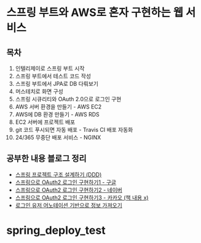 # 스프링 부트와 AWS로 혼자 구현하는 웹 서비스

## 목차
1. 인텔리제이로 스프링 부트 시작
2. 스프링 부트에서 테스트 코드 작성
3. 스프링 부트에서 JPA로 DB 다뤄보기
4. 머스테치로 화면 구성
5. 스프링 시큐리티와 OAuth 2.0으로 로그인 구현
6. AWS 서버 환경을 만들기 - AWS EC2 
7. AWS에 DB 환경 만들기 - AWS RDS  
8. EC2 서버에 프로젝트 배포 
9. git 코드 푸시되면 자동 배포 - Travis CI 배포 자동화
10. 24/365 무중단 배포 서비스 - NGINX  

## 공부한 내용 블로그 정리
- [스프링 프로젝트 구조 설계하기 (DDD)](https://loosie.tistory.com/296)
- [스프링으로 OAuth2 로그인 구현하기1 - 구글](https://loosie.tistory.com/300)
- [스프링으로 OAuth2 로그인 구현하기2 - 네이버](https://loosie.tistory.com/301)
- [스프링으로 OAuth2 로그인 구현하기3 - 카카오 (책 내용 x)](https://loosie.tistory.com/302)
- [로그인 유저 어노테이션 기반으로 정보 가져오기](https://loosie.tistory.com/303)



# spring_deploy_test
